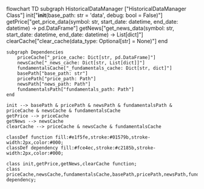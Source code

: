 flowchart TD
    subgraph HistoricalDataManager ["HistoricalDataManager Class"]
        init["__init__(base_path: str = 'data', debug: bool = False)"]
        getPrice["get_price_data(symbol: str, start_date: datetime, end_date: datetime) -> pd.DataFrame"]
        getNews["get_news_data(symbol: str, start_date: datetime, end_date: datetime) -> List[dict]"]
        clearCache["clear_cache(data_type: Optional[str] = None)"]
    end

    subgraph Dependencies
        priceCache["_price_cache: Dict[str, pd.DataFrame]"]
        newsCache["_news_cache: Dict[str, List[dict]]"]
        fundamentalsCache["_fundamentals_cache: Dict[str, dict]"]
        basePath["base_path: str"]
        pricePath["price_path: Path"]
        newsPath["news_path: Path"]
        fundamentalsPath["fundamentals_path: Path"]
    end

    init --> basePath & pricePath & newsPath & fundamentalsPath & priceCache & newsCache & fundamentalsCache
    getPrice --> priceCache
    getNews --> newsCache
    clearCache --> priceCache & newsCache & fundamentalsCache

    classDef function fill:#e1f5fe,stroke:#01579b,stroke-width:2px,color:#000;
    classDef dependency fill:#fce4ec,stroke:#c2185b,stroke-width:2px,color:#000;

    class init,getPrice,getNews,clearCache function;
    class priceCache,newsCache,fundamentalsCache,basePath,pricePath,newsPath,fundamentalsPath dependency;
